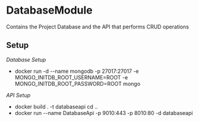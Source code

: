 # DatabaseModule
Contains the Project Database and the API that performs CRUD operations

## Setup    
*Database Setup*  
- docker run -d --name mongodb -p 27017:27017 -e MONGO_INITDB_ROOT_USERNAME=ROOT -e MONGO_INITDB_ROOT_PASSWORD=ROOT mongo  

*API Setup*  
- docker build . -t databaseapi  cd ..
- docker run --name DatabaseApi -p 9010:443 -p 8010:80 -d databaseapi




        